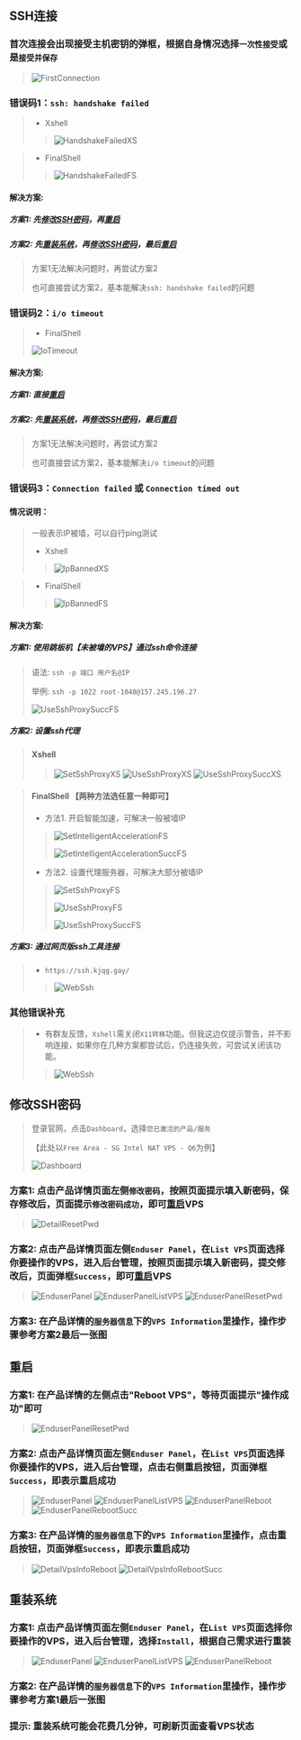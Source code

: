 ## SSH连接


### 首次连接会出现接受主机密钥的弹框，根据自身情况选择`一次性接受`或是`接受并保存`

> ![FirstConnection](_media/images/first_connection_xs.png)


### 错误码1：`ssh: handshake failed`


> - Xshell
>> ![HandshakeFailedXS](_media/images/handshake_failed_xs.png)


> - FinalShell
>> ![HandshakeFailedFS](_media/images/handshake_failed_fs.png)


#### 解决方案:

##### 方案1: 先[修改SSH密码](#修改SSH密码)，再[重启](#重启)
##### 方案2: 先[重装系统](#重装系统)，再[修改SSH密码](#修改SSH密码)，最后[重启](#重启)

> 方案1无法解决问题时，再尝试方案2
>
> 也可直接尝试方案2，基本能解决`ssh: handshake failed`的问题


### 错误码2：`i/o timeout`

> - FinalShell
>
> ![IoTimeout](_media/images/io_timeout.png)


#### 解决方案:

##### 方案1: 直接[重启](#重启)
##### 方案2: 先[重装系统](#重装系统)，再[修改SSH密码](#修改SSH密码)，最后[重启](#重启)

> 方案1无法解决问题时，再尝试方案2
>
> 也可直接尝试方案2，基本能解决`i/o timeout`的问题


### 错误码3：`Connection failed` 或 `Connection timed out`

#### 情况说明：

> 一般表示IP被墙，可以自行ping测试
>
> - Xshell
>> ![IpBannedXS](_media/images/ip_banned_xs.png)

> - FinalShell
>> ![IpBannedFS](_media/images/ip_banned_fs.png)


#### 解决方案:

##### 方案1: 使用跳板机【未被墙的VPS】通过ssh命令连接
> 语法: ```ssh -p 端口 用户名@IP```
>
> 举例: ```ssh -p 1022 root-1048@157.245.196.27```
>
> ![UseSshProxySuccFS](_media/images/useSshConnect.png)


##### 方案2: 设置ssh代理
> #### Xshell
>> ![SetSshProxyXS](_media/images/set_ssh_proxy_xs.png)
>> ![UseSshProxyXS](_media/images/use_ssh_proxy_xs.png)
>> ![UseSshProxySuccXS](_media/images/use_ssh_proxy_succ_xs.png)

> #### FinalShell 【两种方法选任意一种即可】
> - 方法1. 开启智能加速，可解决一般被墙IP
>> ![SetIntelligentAccelerationFS](_media/images/set_intelligent_acceleration_fs.png)
>>
>> ![SetIntelligentAccelerationSuccFS](_media/images/set_intelligent_acceleration_succ_fs.png.png)
>
> - 方法2. 设置代理服务器，可解决大部分被墙IP
>> ![SetSshProxyFS](_media/images/set_ssh_proxy_fs.png)
>>
>> ![UseSshProxyFS](_media/images/use_ssh_proxy_fs.png)
>>
>> ![UseSshProxySuccFS](_media/images/use_ssh_proxy_succ_fs.png)


##### 方案3: 通过网页版ssh工具连接
> - `https://ssh.kjqg.gay/`
>
>> ![WebSsh](_media/images/webssh.png)


### 其他错误补充

> - 有群友反馈，`Xshell`需关闭`X11转移`功能。但我这边仅提示警告，并不影响连接，如果你在几种方案都尝试后，仍连接失败，可尝试关闭该功能。
>> ![WebSsh](_media/images/rejected_x11.png)




## 修改SSH密码

> 登录官网，点击`Dashboard`，选择`您已激活的产品/服务`
>
> 【此处以`Free Area - SG Intel NAT VPS - Q6`为例】
>
> ![Dashboard](_media/images/mtf_dashboard.png)


### 方案1: 点击产品详情页面左侧`修改密码`，按照页面提示填入新密码，保存修改后，页面提示`修改密码成功`，即可[重启](#重启)VPS
> ![DetailResetPwd](_media/images/mtf_product_details_reset_pwd.png)


### 方案2: 点击产品详情页面左侧`Enduser Panel`，在`List VPS`页面选择你要操作的VPS，进入后台管理，按照页面提示填入新密码，提交修改后，页面弹框`Success`，即可[重启](#重启)VPS
> ![EnduserPanel](_media/images/mtf_product_details_enduser_panel.png)
> ![EnduserPanelListVPS](_media/images/mtf_enduser_panel_list_vps.png)
> ![EnduserPanelResetPwd](_media/images/mtf_enduser_panel_rest_pwd.png)


### 方案3: 在产品详情的`服务器信息`下的`VPS Information`里操作，操作步骤参考方案2最后一张图



## 重启

### 方案1: 在产品详情的左侧点击"Reboot VPS"，等待页面提示"操作成功"即可
> ![EnduserPanelResetPwd](_media/images/mtf_product_details_reboot.png)

### 方案2: 点击产品详情页面左侧`Enduser Panel`，在`List VPS`页面选择你要操作的VPS，进入后台管理，点击右侧重启按钮，页面弹框`Success`，即表示重启成功
> ![EnduserPanel](_media/images/mtf_product_details_enduser_panel.png)
> ![EnduserPanelListVPS](_media/images/mtf_enduser_panel_list_vps.png)
> ![EnduserPanelReboot](_media/images/mtf_enduser_panel_reboot.png)
> ![EnduserPanelRebootSucc](_media/images/mtf_enduser_panel_reboot_succ.png)


### 方案3: 在产品详情的`服务器信息`下的`VPS Information`里操作，点击重启按钮，页面弹框`Success`，即表示重启成功
> ![DetailVpsInfoReboot](_media/images/mtf_product_details_info_reboot.png)
> ![DetailVpsInfoRebootSucc](_media/images/mtf_product_details_info_reboot_succ.png)


## 重装系统

### 方案1: 点击产品详情页面左侧`Enduser Panel`，在`List VPS`页面选择你要操作的VPS，进入后台管理，选择`Install`，根据自己需求进行重装

> ![EnduserPanel](_media/images/mtf_product_details_enduser_panel.png)
> ![EnduserPanelListVPS](_media/images/mtf_enduser_panel_list_vps.png)
> ![EnduserPanelReboot](_media/images/mtf_enduser_panel_reinstall.png)


### 方案2: 在产品详情的`服务器信息`下的`VPS Information`里操作，操作步骤参考方案1最后一张图


### 提示: 重装系统可能会花费几分钟，可刷新页面查看VPS状态
